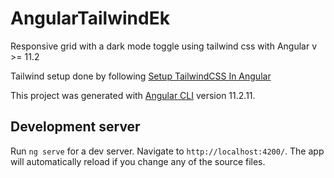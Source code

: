 # AngularTailwindEk

Responsive grid with a dark mode toggle using tailwind css with Angular v >= 11.2

Tailwind setup done by following [Setup TailwindCSS In Angular](https://dev.to/angular/setup-tailwindcss-in-angular-the-easy-way-1i5l)

This project was generated with [Angular CLI](https://github.com/angular/angular-cli) version 11.2.11.

## Development server

Run `ng serve` for a dev server. Navigate to `http://localhost:4200/`. The app will automatically reload if you change any of the source files.
